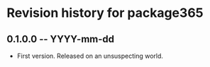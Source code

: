 # Revision history for package365

## 0.1.0.0 -- YYYY-mm-dd

* First version. Released on an unsuspecting world.

